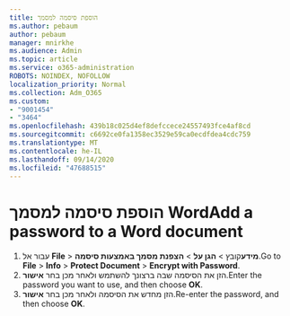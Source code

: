 ```yaml
---
title: הוספת סיסמה למסמך
ms.author: pebaum
author: pebaum
manager: mnirkhe
ms.audience: Admin
ms.topic: article
ms.service: o365-administration
ROBOTS: NOINDEX, NOFOLLOW
localization_priority: Normal
ms.collection: Adm_O365
ms.custom:
- "9001454"
- "3464"
ms.openlocfilehash: 439b18c025d4ef8defccece24557493fce4af8cd
ms.sourcegitcommit: c6692ce0fa1358ec3529e59ca0ecdfdea4cdc759
ms.translationtype: MT
ms.contentlocale: he-IL
ms.lasthandoff: 09/14/2020
ms.locfileid: "47688515"
---
```

# <a name="add-a-password-to-a-word-document"></a><span data-ttu-id="4cdb0-102">הוספת סיסמה למסמך Word</span><span class="sxs-lookup"><span data-stu-id="4cdb0-102">Add a password to a Word document</span></span>

1. <span data-ttu-id="4cdb0-103">עבור אל **File**  >  **מידע**קובץ  >  **הגן על**  >  **הצפנת מסמך באמצעות סיסמה**.</span><span class="sxs-lookup"><span data-stu-id="4cdb0-103">Go to **File** > **Info** > **Protect Document** > **Encrypt with Password**.</span></span>
2. <span data-ttu-id="4cdb0-104">הזן את הסיסמה שבה ברצונך להשתמש ולאחר מכן בחר **אישור**.</span><span class="sxs-lookup"><span data-stu-id="4cdb0-104">Enter the password you want to use, and then choose **OK**.</span></span>
3. <span data-ttu-id="4cdb0-105">הזן מחדש את הסיסמה ולאחר מכן בחר **אישור**.</span><span class="sxs-lookup"><span data-stu-id="4cdb0-105">Re-enter the password, and then choose **OK**.</span></span>